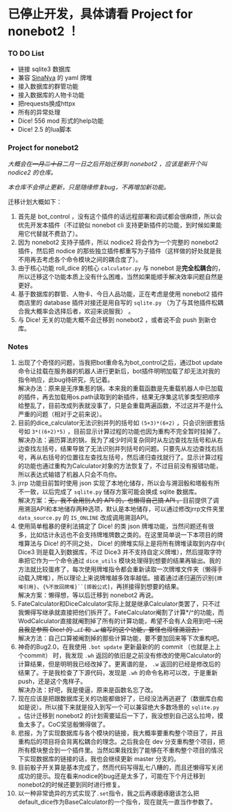 # 已停止开发，具体请看 Project for nonebot2 ！

### TO DO List

- 链接 sqlite3 数据库
- 兼容 [SinaNya](https://sinanya.com/) 的 yaml 牌堆
- 接入数据库的群管功能
- 接入数据库的人物卡功能
- 把requests换成httpx
- 所有的异常处理
- Dice! 556 mod 形式的help功能
- Dice! 2.5 的lua脚本

### Project for nonebot2

*大概会在~~一月二十日~~二月一日之后开始迁移到 nonebot2 ，应该是新开个叫 nodice2 的仓库。*

*本仓库不会停止更新，只是随缘修复bug，不再增加新功能。*

迁移计划大概如下：

1. 首先是 bot_control ，没有这个插件的话远程部署和调试都会很麻烦，所以会优先开发本插件（不过貌似 nonebot cli 支持更新插件的功能，到时候如果能用它代替就不费劲了）。
2. 因为 nonebot2 支持子插件，所以 nodice2 将会作为一个完整的 nonebot2 插件，然后把 nodice 的那些独立插件都重写为子插件（这样做的好处就是我不用再去考虑各个命令模块之间的耦合度了）。
3. 由于核心功能 roll_dice 的核心 `calculator.py` 与 nonebot 是**完全松耦合**的，所以迁移这个功能本质上没有什么困难，当然如果能顺手解决效率问题自然是更好。
4. 基于数据库的群管、人物卡、今日人品功能，正在考虑是使用 nonebot2 插件商店里的 database 插件对接还是用自写的 `sqlite.py` （为了与其他插件松耦合我大概率会选择后者，欢迎来说服我） 。
5. 与 Dice! 无关的功能大概不会迁移到 nonebot2 ，或者说不会 push 到新仓库。

### Notes

1. 出现了个奇怪的问题，当我把bot重命名为bot_control之后，通过bot update命令让挂载在服务器的机器人进行更新后，bot插件明明加载了却无法对我的指令响应，此bug待研究，先记着。  
解决办法：原来是无序集惹的锅，本来我的重载函数是先重载机器人中已加载的插件，再去加载用os.path读取到的新插件，结果无序集这坑爹类型把顺序给整乱了，目前改成列表就没事了，只是会重载两遍函数，不过这并不是什么严重的问题（相对于之前来说）。  
2. 目前的dice_calculator无法识别并列的括号如 `(5+3)*(6+2)` ，只会识别嵌套括号如 `3*((6+2)*5)` ，目前显示计算过程的功能也因为重构不完全暂时挂掉了。  
解决办法：遍历算法的锅，我为了减少时间复杂同时从左边查找左括号和从右边查找左括号，结果导致了无法识别并列括号的问题。只要先从左边查找右括号，再从右括号的位置往左查找左括号，然后递归查找就行了。显示计算过程的功能也通过重构为Calculator对象的方法恢复了，不过目前没有报错功能，所以表达式输错了机器人只会不鸟你。
3. jrrp 功能目前暂时使用 json 实现了本地化储存，所以会与溯洄骰和塔骰有所不一致，以后完成了 `sqlite.py` 储存方案可能会换成 sqlite 数据库。  
解决方案：~~无，我不会用别人的 API 的，也懒得自己搞 API 。~~目前提供了调用溯洄API和本地储存两种选项，默认是本地储存，可以通过修改jrrp文件夹里 `data_source.py` 的 `IS_ONLINE` 改成调用溯洄API。
4. 使用简单粗暴的便利法搞定了 Dice! 的类 json 牌堆功能，当然问题还有很多，比如估计永远也不会支持牌堆牌数之类的。在这里简单说一下本项目的牌堆算法与 Dice! 的不同之处， Dice! 的牌堆实际上是将所有牌堆读取到内存中( Dice3 则是载入到数据库，不过 Dice3 并不支持自定义牌堆），然后提取字符串把它作为一个命令通过 `dice_utils` 模块处理得到想要的结果再输出。我的方法就比较蛋疼了，每次使用牌堆指令都会重新读取一次牌堆文件夹（懒得手动载入牌堆），所以理论上来说牌堆越多效率越低。接着通过递归遍历识别`{牌堆引用}`、`{%不放回牌堆}``[掷骰公式]`，再拼接得到想要的结果。  
解决方案：懒得想，等以后迁移到 nonebot2 再说。
5. FateCalculator和DiceCalculator实际上就是继承Calculator类罢了，只不过我懒得写继承就直接把他们拆开了。FateCalculator阉割了计算*/^的功能，而WodCalculator直接就阉割掉了所有的计算功能，希望不会有人会用到吧~~（况且我是参照 Dice! 的 `.rf` 和 `.w` 编写的这个功能，要怪也得怪溯洄去）~~  
解决方法：自己口算被阉割掉的那些计算功能，要不要加回来等下次重构吧。
6. 神奇的Bug2.0，在我使用 `.bot update` 更新最新的的 commit （也就是上上个commit） 时，我发现 `.wh` 返回的依旧是之前没有修改的使用Calculator的计算结果，但是明明我已经改掉了。更离谱的是， `.w` 返回的已经是修改后的结果了。于是我检查了下源代码，发现是 `.wh` 的命令名称可以改，于是重新push，还是这个鬼样子。  
解决办法：好吧，我是傻逼，原来是函数名忘了改。
7. 现在应该是把跟数据库无关的功能都做好了，已经没法再逃避了（数据库白痴如是说）。所以接下来就是投入到写一个可以兼容绝大多数场景的 `sqlite.py` 。估计迁移到 nonebot2 的计划需要延后一下了，我没想到自己这么拉垮，摸鱼太多了。CoC奖惩骰懒得做了。
8. 悲报，为了实现数据库与各个模块的链接，我大概率要重构整个项目了，并且重构后的项目将会背离松耦合的理念。之后我会在 dev 分支重构整个项目，把所有模块整合到一个插件里。当然如果我找到了能够在不重构整个项目的情况下实现数据库的链接的话，我也会继续更新 master 分支的。
9. 目前骰子开关算是基本完成了，然而代码写得乱七八糟的，而且还懒得写关闭成功的提示。现在看来nodice的bug还是太多了，可能在下个月迁移到nonebot2的时候还要到同时进行修复。
10. 以一种非常诡异的方式实现了`.set`指令，我之后再琢磨琢磨该怎么把default_dice作为BaseCalculator的一个指令，现在就先一直当作参数了。